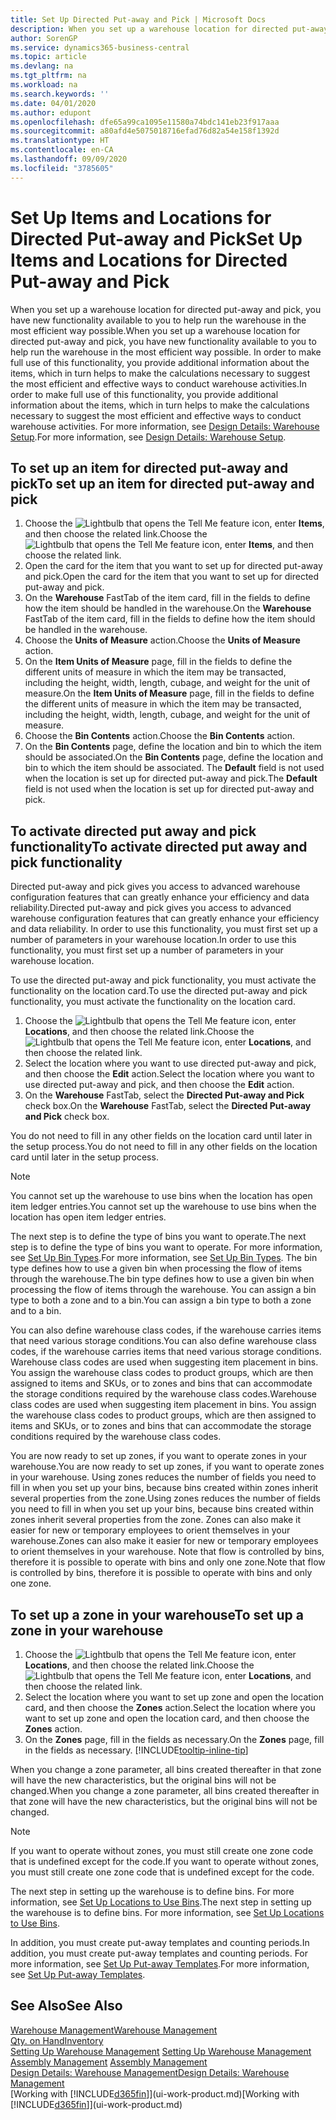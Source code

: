 ```yaml
---
title: Set Up Directed Put-away and Pick | Microsoft Docs
description: When you set up a warehouse location for directed put-away and pick, you have new functionality available to you to help run the warehouse in the most efficient way possible.
author: SorenGP
ms.service: dynamics365-business-central
ms.topic: article
ms.devlang: na
ms.tgt_pltfrm: na
ms.workload: na
ms.search.keywords: ''
ms.date: 04/01/2020
ms.author: edupont
ms.openlocfilehash: dfe65a99ca1095e11580a74bdc141eb23f917aaa
ms.sourcegitcommit: a80afd4e5075018716efad76d82a54e158f1392d
ms.translationtype: HT
ms.contentlocale: en-CA
ms.lasthandoff: 09/09/2020
ms.locfileid: "3785605"
---
```

# <a name="set-up-items-and-locations-for-directed-put-away-and-pick"></a><span data-ttu-id="474da-103">Set Up Items and Locations for Directed Put-away and Pick</span><span class="sxs-lookup"><span data-stu-id="474da-103">Set Up Items and Locations for Directed Put-away and Pick</span></span>
<span data-ttu-id="474da-104">When you set up a warehouse location for directed put-away and pick, you have new functionality available to you to help run the warehouse in the most efficient way possible.</span><span class="sxs-lookup"><span data-stu-id="474da-104">When you set up a warehouse location for directed put-away and pick, you have new functionality available to you to help run the warehouse in the most efficient way possible.</span></span> <span data-ttu-id="474da-105">In order to make full use of this functionality, you provide additional information about the items, which in turn helps to make the calculations necessary to suggest the most efficient and effective ways to conduct warehouse activities.</span><span class="sxs-lookup"><span data-stu-id="474da-105">In order to make full use of this functionality, you provide additional information about the items, which in turn helps to make the calculations necessary to suggest the most efficient and effective ways to conduct warehouse activities.</span></span> <span data-ttu-id="474da-106">For more information, see [Design Details: Warehouse Setup](design-details-warehouse-setup.md).</span><span class="sxs-lookup"><span data-stu-id="474da-106">For more information, see [Design Details: Warehouse Setup](design-details-warehouse-setup.md).</span></span>

## <a name="to-set-up-an-item-for-directed-put-away-and-pick"></a><span data-ttu-id="474da-107">To set up an item for directed put-away and pick</span><span class="sxs-lookup"><span data-stu-id="474da-107">To set up an item for directed put-away and pick</span></span>  
1.  <span data-ttu-id="474da-108">Choose the ![Lightbulb that opens the Tell Me feature](media/ui-search/search_small.png "Tell me what you want to do") icon, enter **Items**, and then choose the related link.</span><span class="sxs-lookup"><span data-stu-id="474da-108">Choose the ![Lightbulb that opens the Tell Me feature](media/ui-search/search_small.png "Tell me what you want to do") icon, enter **Items**, and then choose the related link.</span></span>  
2.  <span data-ttu-id="474da-109">Open the card for the item that you want to set up for directed put-away and pick.</span><span class="sxs-lookup"><span data-stu-id="474da-109">Open the card for the item that you want to set up for directed put-away and pick.</span></span>
3. <span data-ttu-id="474da-110">On the **Warehouse** FastTab of the item card, fill in the fields to define how the item should be handled in the warehouse.</span><span class="sxs-lookup"><span data-stu-id="474da-110">On the **Warehouse** FastTab of the item card, fill in the fields to define how the item should be handled in the warehouse.</span></span>  
4.  <span data-ttu-id="474da-111">Choose the **Units of Measure** action.</span><span class="sxs-lookup"><span data-stu-id="474da-111">Choose the **Units of Measure** action.</span></span>
5. <span data-ttu-id="474da-112">On the **Item Units of Measure** page, fill in the fields to define the different units of measure in which the item may be transacted, including the height, width, length, cubage, and weight for the unit of measure.</span><span class="sxs-lookup"><span data-stu-id="474da-112">On the **Item Units of Measure** page, fill in the fields to define the different units of measure in which the item may be transacted, including the height, width, length, cubage, and weight for the unit of measure.</span></span>
6. <span data-ttu-id="474da-113">Choose the **Bin Contents** action.</span><span class="sxs-lookup"><span data-stu-id="474da-113">Choose the **Bin Contents** action.</span></span>
7. <span data-ttu-id="474da-114">On the **Bin Contents** page, define the location and bin to which the item should be associated.</span><span class="sxs-lookup"><span data-stu-id="474da-114">On the **Bin Contents** page, define the location and bin to which the item should be associated.</span></span> <span data-ttu-id="474da-115">The **Default** field is not used when the location is set up for directed put-away and pick.</span><span class="sxs-lookup"><span data-stu-id="474da-115">The **Default** field is not used when the location is set up for directed put-away and pick.</span></span>  

## <a name="to-activate-directed-put-away-and-pick-functionality"></a><span data-ttu-id="474da-116">To activate directed put away and pick functionality</span><span class="sxs-lookup"><span data-stu-id="474da-116">To activate directed put away and pick functionality</span></span>  
<span data-ttu-id="474da-117">Directed put-away and pick gives you access to advanced warehouse configuration features that can greatly enhance your efficiency and data reliability.</span><span class="sxs-lookup"><span data-stu-id="474da-117">Directed put-away and pick gives you access to advanced warehouse configuration features that can greatly enhance your efficiency and data reliability.</span></span> <span data-ttu-id="474da-118">In order to use this functionality, you must first set up a number of parameters in your warehouse location.</span><span class="sxs-lookup"><span data-stu-id="474da-118">In order to use this functionality, you must first set up a number of parameters in your warehouse location.</span></span>  

<span data-ttu-id="474da-119">To use the directed put-away and pick functionality, you must activate the functionality on the location card.</span><span class="sxs-lookup"><span data-stu-id="474da-119">To use the directed put-away and pick functionality, you must activate the functionality on the location card.</span></span>    
1.  <span data-ttu-id="474da-120">Choose the ![Lightbulb that opens the Tell Me feature](media/ui-search/search_small.png "Tell me what you want to do") icon, enter **Locations**, and then choose the related link.</span><span class="sxs-lookup"><span data-stu-id="474da-120">Choose the ![Lightbulb that opens the Tell Me feature](media/ui-search/search_small.png "Tell me what you want to do") icon, enter **Locations**, and then choose the related link.</span></span>  
2.  <span data-ttu-id="474da-121">Select the location where you want to use directed put-away and pick, and then choose the **Edit** action.</span><span class="sxs-lookup"><span data-stu-id="474da-121">Select the location where you want to use directed put-away and pick, and then choose the **Edit** action.</span></span>  
3.  <span data-ttu-id="474da-122">On the **Warehouse** FastTab, select the **Directed Put-away and Pick** check box.</span><span class="sxs-lookup"><span data-stu-id="474da-122">On the **Warehouse** FastTab, select the **Directed Put-away and Pick** check box.</span></span>  

<span data-ttu-id="474da-123">You do not need to fill in any other fields on the location card until later in the setup process.</span><span class="sxs-lookup"><span data-stu-id="474da-123">You do not need to fill in any other fields on the location card until later in the setup process.</span></span>  

> [!NOTE]  
>  <span data-ttu-id="474da-124">You cannot set up the warehouse to use bins when the location has open item ledger entries.</span><span class="sxs-lookup"><span data-stu-id="474da-124">You cannot set up the warehouse to use bins when the location has open item ledger entries.</span></span>  

<span data-ttu-id="474da-125">The next step is to define the type of bins you want to operate.</span><span class="sxs-lookup"><span data-stu-id="474da-125">The next step is to define the type of bins you want to operate.</span></span> <span data-ttu-id="474da-126">For more information, see [Set Up Bin Types](warehouse-how-to-set-up-bin-types.md).</span><span class="sxs-lookup"><span data-stu-id="474da-126">For more information, see [Set Up Bin Types](warehouse-how-to-set-up-bin-types.md).</span></span> <span data-ttu-id="474da-127">The bin type defines how to use a given bin when processing the flow of items through the warehouse.</span><span class="sxs-lookup"><span data-stu-id="474da-127">The bin type defines how to use a given bin when processing the flow of items through the warehouse.</span></span> <span data-ttu-id="474da-128">You can assign a bin type to both a zone and to a bin.</span><span class="sxs-lookup"><span data-stu-id="474da-128">You can assign a bin type to both a zone and to a bin.</span></span>  

<span data-ttu-id="474da-129">You can also define warehouse class codes, if the warehouse carries items that need various storage conditions.</span><span class="sxs-lookup"><span data-stu-id="474da-129">You can also define warehouse class codes, if the warehouse carries items that need various storage conditions.</span></span> <span data-ttu-id="474da-130">Warehouse class codes are used when suggesting item placement in bins. You assign the warehouse class codes to product groups, which are then assigned to items and SKUs, or to zones and bins that can accommodate the storage conditions required by the warehouse class codes.</span><span class="sxs-lookup"><span data-stu-id="474da-130">Warehouse class codes are used when suggesting item placement in bins. You assign the warehouse class codes to product groups, which are then assigned to items and SKUs, or to zones and bins that can accommodate the storage conditions required by the warehouse class codes.</span></span>  

<span data-ttu-id="474da-131">You are now ready to set up zones, if you want to operate zones in your warehouse.</span><span class="sxs-lookup"><span data-stu-id="474da-131">You are now ready to set up zones, if you want to operate zones in your warehouse.</span></span> <span data-ttu-id="474da-132">Using zones reduces the number of fields you need to fill in when you set up your bins, because bins created within zones inherit several properties from the zone.</span><span class="sxs-lookup"><span data-stu-id="474da-132">Using zones reduces the number of fields you need to fill in when you set up your bins, because bins created within zones inherit several properties from the zone.</span></span> <span data-ttu-id="474da-133">Zones can also make it easier for new or temporary employees to orient themselves in your warehouse.</span><span class="sxs-lookup"><span data-stu-id="474da-133">Zones can also make it easier for new or temporary employees to orient themselves in your warehouse.</span></span> <span data-ttu-id="474da-134">Note that flow is controlled by bins, therefore it is possible to operate with bins and only one zone.</span><span class="sxs-lookup"><span data-stu-id="474da-134">Note that flow is controlled by bins, therefore it is possible to operate with bins and only one zone.</span></span>  

## <a name="to-set-up-a-zone-in-your-warehouse"></a><span data-ttu-id="474da-135">To set up a zone in your warehouse</span><span class="sxs-lookup"><span data-stu-id="474da-135">To set up a zone in your warehouse</span></span>  
1.  <span data-ttu-id="474da-136">Choose the ![Lightbulb that opens the Tell Me feature](media/ui-search/search_small.png "Tell me what you want to do") icon, enter **Locations**, and then choose the related link.</span><span class="sxs-lookup"><span data-stu-id="474da-136">Choose the ![Lightbulb that opens the Tell Me feature](media/ui-search/search_small.png "Tell me what you want to do") icon, enter **Locations**, and then choose the related link.</span></span>  
2.  <span data-ttu-id="474da-137">Select the location where you want to set up zone and open the location card, and then choose the **Zones** action.</span><span class="sxs-lookup"><span data-stu-id="474da-137">Select the location where you want to set up zone and open the location card, and then choose the **Zones** action.</span></span>  
3.  <span data-ttu-id="474da-138">On the **Zones** page, fill in the fields as necessary.</span><span class="sxs-lookup"><span data-stu-id="474da-138">On the **Zones** page, fill in the fields as necessary.</span></span> [!INCLUDE[tooltip-inline-tip](includes/tooltip-inline-tip_md.md)]  

<span data-ttu-id="474da-139">When you change a zone parameter, all bins created thereafter in that zone will have the new characteristics, but the original bins will not be changed.</span><span class="sxs-lookup"><span data-stu-id="474da-139">When you change a zone parameter, all bins created thereafter in that zone will have the new characteristics, but the original bins will not be changed.</span></span>  

> [!NOTE]  
>  <span data-ttu-id="474da-140">If you want to operate without zones, you must still create one zone code that is undefined except for the code.</span><span class="sxs-lookup"><span data-stu-id="474da-140">If you want to operate without zones, you must still create one zone code that is undefined except for the code.</span></span>  

<span data-ttu-id="474da-141">The next step in setting up the warehouse is to define bins. For more information, see [Set Up Locations to Use Bins](warehouse-how-to-set-up-locations-to-use-bins.md).</span><span class="sxs-lookup"><span data-stu-id="474da-141">The next step in setting up the warehouse is to define bins. For more information, see [Set Up Locations to Use Bins](warehouse-how-to-set-up-locations-to-use-bins.md).</span></span>  

<span data-ttu-id="474da-142">In addition, you must create put-away templates and counting periods.</span><span class="sxs-lookup"><span data-stu-id="474da-142">In addition, you must create put-away templates and counting periods.</span></span> <span data-ttu-id="474da-143">For more information, see [Set Up Put-away Templates](warehouse-how-to-set-up-put-away-templates.md).</span><span class="sxs-lookup"><span data-stu-id="474da-143">For more information, see [Set Up Put-away Templates](warehouse-how-to-set-up-put-away-templates.md).</span></span>  

## <a name="see-also"></a><span data-ttu-id="474da-144">See Also</span><span class="sxs-lookup"><span data-stu-id="474da-144">See Also</span></span>  
[<span data-ttu-id="474da-145">Warehouse Management</span><span class="sxs-lookup"><span data-stu-id="474da-145">Warehouse Management</span></span>](warehouse-manage-warehouse.md)  
[<span data-ttu-id="474da-146">Qty. on Hand</span><span class="sxs-lookup"><span data-stu-id="474da-146">Inventory</span></span>](inventory-manage-inventory.md)  
<span data-ttu-id="474da-147">[Setting Up Warehouse Management](warehouse-setup-warehouse.md)   </span><span class="sxs-lookup"><span data-stu-id="474da-147">[Setting Up Warehouse Management](warehouse-setup-warehouse.md)   </span></span>  
<span data-ttu-id="474da-148">[Assembly Management](assembly-assemble-items.md)  </span><span class="sxs-lookup"><span data-stu-id="474da-148">[Assembly Management](assembly-assemble-items.md)  </span></span>  
[<span data-ttu-id="474da-149">Design Details: Warehouse Management</span><span class="sxs-lookup"><span data-stu-id="474da-149">Design Details: Warehouse Management</span></span>](design-details-warehouse-management.md)  
<span data-ttu-id="474da-150">[Working with [!INCLUDE[d365fin](includes/d365fin_md.md)]](ui-work-product.md)</span><span class="sxs-lookup"><span data-stu-id="474da-150">[Working with [!INCLUDE[d365fin](includes/d365fin_md.md)]](ui-work-product.md)</span></span>  
